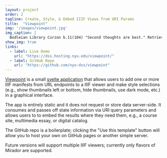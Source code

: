 ```yaml
---
layout: project
order: 2
tagline: Create, Style, & Embed IIIF Views from URI Params 
title:  "Viewpoint"
img: '/images/viewpoint.jpg'
img_caption: |
  Bodleian Library Curzon b.11(104) "Second thoughts are best." Retrieved from [Bodleian Libraries](https://digital.bodleian.ox.ac.uk/objects/a5215321-4d47-4a91-94c3-87c47876f19c/) (creativecommons 3.0)
show_img: true
links: 
  - label: Live Demo
    url: "https://dss.hosting.nyu.edu/viewpoint/"
  - label: GitHub Repo
    url: "https://github.com/nyu-dss/viewpoint"
---
```


[Viewpoint](https://dss.hosting.nyu.edu/viewpoint) is a small [svelte application](https://svelte.dev/) that allows users to add one or more IIIF manifests from URL endpoints to a IIIF viewer and make style selections (e.g., show thumbnails left or bottom, hide thumbnails, use dark mode, etc.) in a graphical interface. 

The app is entirely static and it does not request or store data server-side. It consumes and passes off state information via URI query parameters and allows users to to embed the results where they need them, e.g., a course site, multimedia essay, or digital catalog.

The GitHub repo is a boilerplate; clicking the "Use this template" button will allow you to host your own on GitHub pages or another simple server.

Future versions will support multiple IIIF viewers; currently only flavors of Mirador are supported.
